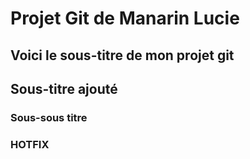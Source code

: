 # Projet Git de Manarin Lucie
## Voici le sous-titre de mon projet git
## Sous-titre ajouté
### Sous-sous titre
### HOTFIX
